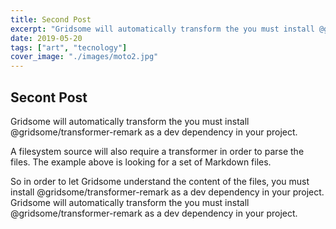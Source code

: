 ```yaml
---
title: Second Post
excerpt: "Gridsome will automatically transform the you must install @gridsome/transformer-remark as a dev dependency in your project."
date: 2019-05-20
tags: ["art", "tecnology"]
cover_image: "./images/moto2.jpg"
---
```


## Secont Post

Gridsome will automatically transform the you must install @gridsome/transformer-remark as a dev dependency in your project.

A filesystem source will also require a transformer in order to parse the files. The example above is looking for a set of Markdown files.

So in order to let Gridsome understand the content of the files, you must install @gridsome/transformer-remark as a dev dependency in your project.
Gridsome will automatically transform the you must install @gridsome/transformer-remark as a dev dependency in your project.
